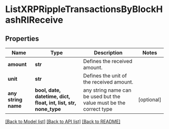 # ListXRPRippleTransactionsByBlockHashRIReceive


## Properties
Name | Type | Description | Notes
------------ | ------------- | ------------- | -------------
**amount** | **str** | Defines the received amount. | 
**unit** | **str** | Defines the unit of the received amount. | 
**any string name** | **bool, date, datetime, dict, float, int, list, str, none_type** | any string name can be used but the value must be the correct type | [optional]

[[Back to Model list]](../README.md#documentation-for-models) [[Back to API list]](../README.md#documentation-for-api-endpoints) [[Back to README]](../README.md)


